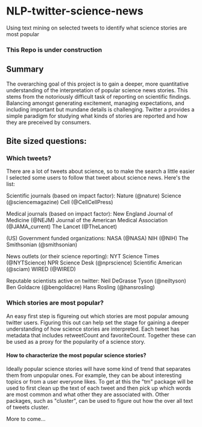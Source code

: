 # NLP-twitter-science-news
Using text mining on selected tweets to identify what science stories are most popular

### This Repo is under construction

## Summary
The overarching goal of this project is to gain a deeper, more quantitative understanding of the interpretation of popular 
science news stories. This stems from the notoriously difficult task of reporting on scientific findings. Balancing amongst 
generating excitement, managing expectations, and including important but mundane details is challenging. Twitter a provides
a simple paradigm for studying what kinds of stories are reported and how they are preceived by consumers.

## Bite sized questions:

### Which tweets?
There are a lot of tweets about science, so to make the search a little easier I selected some users to follow that tweet 
about science news. Here's the list:

Scientific journals (based on impact factor):
Nature (@nature)
Science (@sciencemagazine)
Cell (@CellCellPress)

Medical journals (based on impact factor):
New England Journal of Medicine (@NEJM)
Journal of the American Medical Association (@JAMA_current)
The Lancet (@TheLancet)

(US) Government funded organizations: 
NASA (@NASA)
NIH (@NIH)
The Smithsonian (@smithsonian)

News outlets (or their science reporting):
NYT Science Times (@NYTScience)
NPR Science Desk (@nprscience)
Scientific American (@sciam)
WIRED (@WIRED)

Reputable scientists active on twitter:
Neil DeGrasse Tyson (@neiltyson)
Ben Goldacre (@bengoldacre)
Hans Rosling (@hansrosling)

### Which stories are most popular?
An easy first step is figureing out which stories are most popular amoung twitter users. Figuring this out can help set the
stage for gaining a deeper understanding of how science stories are interpreted. Each tweet has metadata that includes 
retweetCount and favoriteCount. Together these can be used as a proxy for the popularity of a science story.

#### How to characterize the most popular science stories?
Ideally popular science stories will have some kind of trend that separates them from unpopular ones. For example, they can
be about interesting topics or from a user everyone likes. To get at this the "tm" package will be used to first clean up the
text of each tweet and then pick up which words are most common and what other they are associated with. Other packages,
such as "cluster", can be used to figure out how the over all text of tweets cluster.

More to come...

